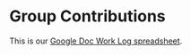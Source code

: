 #  Group Contributions

This is our [Google Doc Work Log spreadsheet](https://docs.google.com/spreadsheets/d/1Oq4xTuQq5EOAmlNGXHpGiAwRB_ZaoNOrka7AaCXYx_A/edit#gid=0).